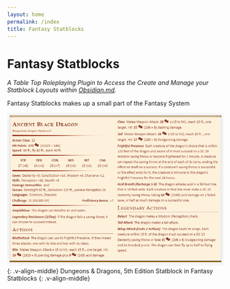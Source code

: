 ```yaml
---
layout: home
permalink: /index
title: Fantasy Statblocks
---
```


# Fantasy Statblocks

*A Table Top Roleplaying Plugin to Access the Create and Manage your Statblock Layouts within [Obsidian.md](https://obsidian.md).*

Fantasy Statblocks makes up a small part of the Fantasy System

![](Fantasy_Statblocks/_attachments/5e-ancient-black-dragon.png)
{: .v-align-middle}
Dungeons & Dragons, 5th Edition Statblock in Fantasy Statblocks
{: .v-align-middle}

